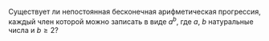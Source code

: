 Существует ли непостоянная бесконечная арифметическая прогрессия, каждый член которой можно записать в виде  $a^b$, где $a$, $b$ натуральные числа и  $b\geq 2$?